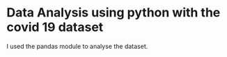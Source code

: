 
# Data Analysis using python with the covid 19 dataset

I used the pandas module to analyse the dataset.
